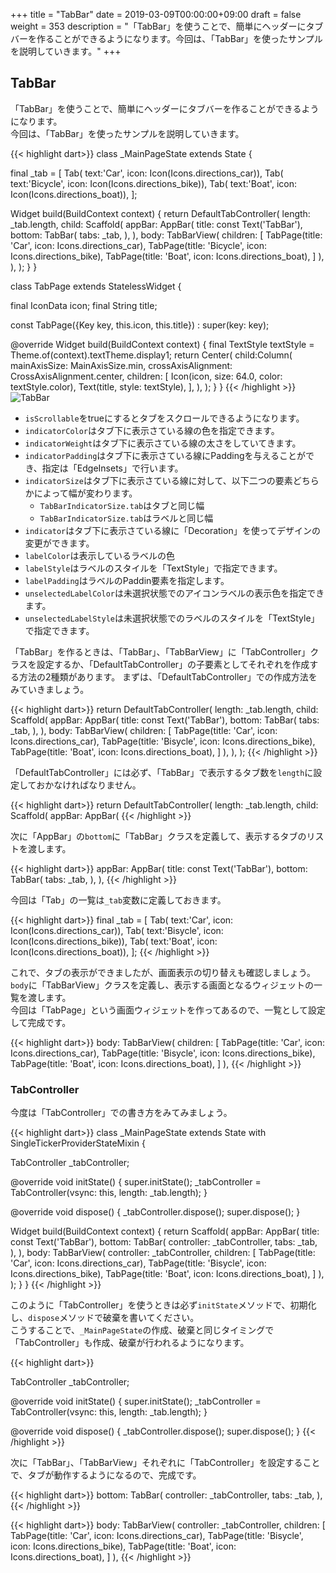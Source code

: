 +++
title = "TabBar"
date = 2019-03-09T00:00:00+09:00
draft = false
weight = 353
description = "「TabBar」を使うことで、簡単にヘッダーにタブバーを作ることができるようになります。今回は、「TabBar」を使ったサンプルを説明していきます。"
+++

## TabBar

「TabBar」を使うことで、簡単にヘッダーにタブバーを作ることができるようになります。   
今回は、「TabBar」を使ったサンプルを説明していきます。 

{{< highlight dart>}}
class _MainPageState extends State<MainPage> {

  final _tab = <Tab> [
    Tab( text:'Car', icon: Icon(Icons.directions_car)),
    Tab( text:'Bicycle', icon: Icon(Icons.directions_bike)),
    Tab( text:'Boat', icon: Icon(Icons.directions_boat)),
  ];

  Widget build(BuildContext context) {
    return DefaultTabController(
      length: _tab.length,
      child: Scaffold(
        appBar: AppBar(
          title: const Text('TabBar'),
          bottom: TabBar(
            tabs: _tab,
          ),
        ),
        body: TabBarView(
            children: <Widget> [
              TabPage(title: 'Car', icon: Icons.directions_car),
              TabPage(title: 'Bicycle', icon: Icons.directions_bike),
              TabPage(title: 'Boat', icon: Icons.directions_boat),
            ]
        ),
      ),
    );
  }
}

class TabPage extends StatelessWidget {

  final IconData icon;
  final String title;

  const TabPage({Key key, this.icon, this.title}) : super(key: key);

  @override
  Widget build(BuildContext context) {
    final TextStyle textStyle = Theme.of(context).textTheme.display1;
    return Center(
      child:Column(
        mainAxisSize: MainAxisSize.min,
        crossAxisAlignment: CrossAxisAlignment.center,
        children: <Widget>[
          Icon(icon, size: 64.0, color: textStyle.color),
          Text(title, style: textStyle),
        ],
      ),
    );
  }
}
{{< /highlight >}}
<img src="/images/basic/navigation/03/tabbar_01.gif" style="min-width:300px;max-width:600px;" alt="TabBar"/>


- ``isScrollable``をtrueにするとタブをスクロールできるようになります。
- ``indicatorColor``はタブ下に表示さている線の色を指定できます。
- ``indicatorWeight``はタブ下に表示さている線の太さをしていてきます。
- ``indicatorPadding``はタブ下に表示さている線にPaddingを与えることができ、指定は「EdgeInsets」で行います。  
- ``indicatorSize``はタブ下に表示さている線に対して、以下二つの要素どちらかによって幅が変わります。
  - ``TabBarIndicatorSize.tab``はタブと同じ幅
  - ``TabBarIndicatorSize.tab``はラベルと同じ幅
- ``indicator``はタブ下に表示さている線に「Decoration」を使ってデザインの変更ができます。
- ``labelColor``は表示しているラベルの色
- ``labelStyle``はラベルのスタイルを「TextStyle」で指定できます。
- ``labelPadding``はラベルのPaddin要素を指定します。
- ``unselectedLabelColor``は未選択状態でのアイコンラベルの表示色を指定できます。
- ``unselectedLabelStyle``は未選択状態でのラベルのスタイルを「TextStyle」で指定できます。


「TabBar」を作るときは、「TabBar」、「TabBarView」に「TabController」クラスを設定するか、「DefaultTabController」の子要素としてそれぞれを作成する方法の2種類があります。
まずは、「DefaultTabController」での作成方法をみていきましょう。  

{{< highlight dart>}}
return DefaultTabController(
  length: _tab.length,
  child: Scaffold(
    appBar: AppBar(
      title: const Text('TabBar'),
      bottom: TabBar(
        tabs: _tab,
      ),
    ),
    body: TabBarView(
      children: <Widget> [
        TabPage(title: 'Car', icon: Icons.directions_car),
        TabPage(title: 'Bisycle', icon: Icons.directions_bike),
        TabPage(title: 'Boat', icon: Icons.directions_boat),
      ]
    ),
  ),
);
{{< /highlight >}}

「DefaultTabController」には必ず、「TabBar」で表示するタブ数を``length``に設定しておかなければなりません。

{{< highlight dart>}}
return DefaultTabController(
  length: _tab.length,
  child: Scaffold(
    appBar: AppBar(
{{< /highlight >}}

次に「AppBar」の``bottom``に「TabBar」クラスを定義して、表示するタブのリストを渡します。  

{{< highlight dart>}}
appBar: AppBar(
  title: const Text('TabBar'),
  bottom: TabBar(
    tabs: _tab,
  ),
),
{{< /highlight >}}

今回は「Tab」の一覧は``_tab``変数に定義しておきます。

{{< highlight dart>}}
  final _tab = <Tab> [
    Tab( text:'Car', icon: Icon(Icons.directions_car)),
    Tab( text:'Bisycle', icon: Icon(Icons.directions_bike)),
    Tab( text:'Boat', icon: Icon(Icons.directions_boat)),
  ];
{{< /highlight >}}

これで、タブの表示ができましたが、画面表示の切り替えも確認しましょう。  
``body``に「TabBarView」クラスを定義し、表示する画面となるウィジェットの一覧を渡します。  
今回は「TabPage」という画面ウィジェットを作ってあるので、一覧として設定して完成です。

{{< highlight dart>}}
body: TabBarView(
  children: <Widget> [
    TabPage(title: 'Car', icon: Icons.directions_car),
    TabPage(title: 'Bisycle', icon: Icons.directions_bike),
    TabPage(title: 'Boat', icon: Icons.directions_boat),
  ]
),
{{< /highlight >}}

### TabController

今度は「TabController」での書き方をみてみましょう。


{{< highlight dart>}}
class _MainPageState extends State<MainPage> with SingleTickerProviderStateMixin {

  TabController _tabController;

  @override
  void initState() {
    super.initState();
    _tabController = TabController(vsync: this, length: _tab.length);
  }

  @override
  void dispose() {
    _tabController.dispose();
    super.dispose();
  }

  Widget build(BuildContext context) {
    return Scaffold(
      appBar: AppBar(
        title: const Text('TabBar'),
        bottom: TabBar(
          controller: _tabController,
          tabs: _tab,
        ),
      ),
      body: TabBarView(
        controller: _tabController,
        children: <Widget> [
          TabPage(title: 'Car', icon: Icons.directions_car),
          TabPage(title: 'Bisycle', icon: Icons.directions_bike),
          TabPage(title: 'Boat', icon: Icons.directions_boat),
        ]
      ),
    );
  }
}
{{< /highlight >}}

このように「TabController」を使うときは必ず``initState``メソッドで、初期化し、``dispose``メソッドで破棄を書いてください。  
こうすることで、``_MainPageState``の作成、破棄と同じタイミングで「TabController」も作成、破棄が行われるようになります。  

{{< highlight dart>}}

  TabController _tabController;

  @override
  void initState() {
    super.initState();
    _tabController = TabController(vsync: this, length: _tab.length);
  }

  @override
  void dispose() {
    _tabController.dispose();
    super.dispose();
  }
{{< /highlight >}}

次に「TabBar」、「TabBarView」それぞれに「TabController」を設定することで、タブが動作するようになるので、完成です。

{{< highlight dart>}}
bottom: TabBar(
  controller: _tabController,
  tabs: _tab,
),
{{< /highlight >}}

{{< highlight dart>}}
body: TabBarView(
  controller: _tabController,
  children: <Widget> [
    TabPage(title: 'Car', icon: Icons.directions_car),
    TabPage(title: 'Bisycle', icon: Icons.directions_bike),
    TabPage(title: 'Boat', icon: Icons.directions_boat),
  ]
),
{{< /highlight >}}

